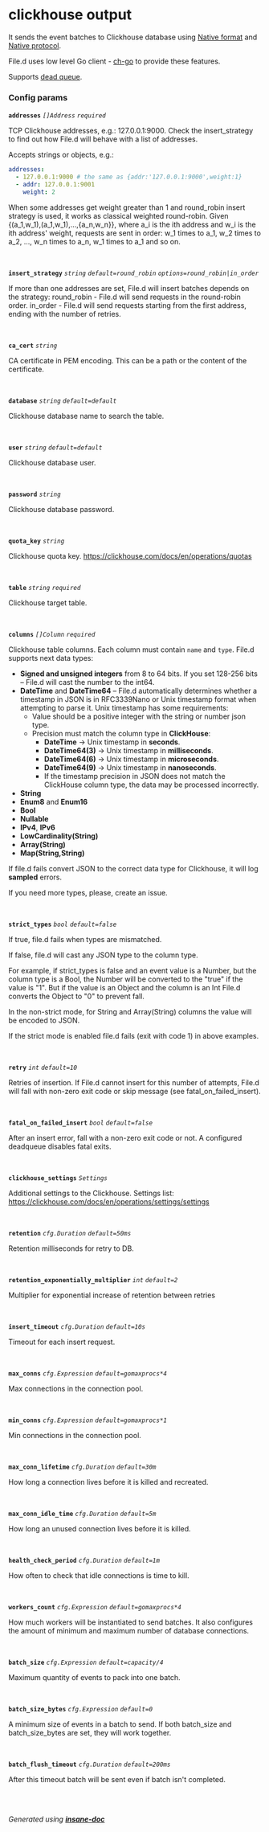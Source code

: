 # clickhouse output
It sends the event batches to Clickhouse database using
[Native format](https://clickhouse.com/docs/en/interfaces/formats/#native) and
[Native protocol](https://clickhouse.com/docs/en/interfaces/tcp/).

File.d uses low level Go client - [ch-go](https://github.com/ClickHouse/ch-go) to provide these features.

Supports [dead queue](/plugin/output/README.md#dead-queue).

### Config params
**`addresses`** *`[]Address`* *`required`* 

TCP Clickhouse addresses, e.g.: 127.0.0.1:9000.
Check the insert_strategy to find out how File.d will behave with a list of addresses.

Accepts strings or objects, e.g.:
```yaml
addresses:
  - 127.0.0.1:9000 # the same as {addr:'127.0.0.1:9000',weight:1}
  - addr: 127.0.0.1:9001
    weight: 2
```

When some addresses get weight greater than 1 and round_robin insert strategy is used,
it works as classical weighted round-robin. Given {(a_1,w_1),(a_1,w_1),...,{a_n,w_n}},
where a_i is the ith address and w_i is the ith address' weight, requests are sent in order:
w_1 times to a_1, w_2 times to a_2, ..., w_n times to a_n, w_1 times to a_1 and so on.

<br>

**`insert_strategy`** *`string`* *`default=round_robin`* *`options=round_robin|in_order`* 

If more than one addresses are set, File.d will insert batches depends on the strategy:
round_robin - File.d will send requests in the round-robin order.
in_order - File.d will send requests starting from the first address, ending with the number of retries.

<br>

**`ca_cert`** *`string`* 

CA certificate in PEM encoding. This can be a path or the content of the certificate.

<br>

**`database`** *`string`* *`default=default`* 

Clickhouse database name to search the table.

<br>

**`user`** *`string`* *`default=default`* 

Clickhouse database user.

<br>

**`password`** *`string`* 

Clickhouse database password.

<br>

**`quota_key`** *`string`* 

Clickhouse quota key.
https://clickhouse.com/docs/en/operations/quotas

<br>

**`table`** *`string`* *`required`* 

Clickhouse target table.

<br>

**`columns`** *`[]Column`* *`required`* 

Clickhouse table columns. Each column must contain `name` and `type`.
File.d supports next data types:
* **Signed and unsigned integers** from 8 to 64 bits.
If you set 128-256 bits – File.d will cast the number to the int64.
* **DateTime** and **DateTime64** – File.d automatically determines whether a timestamp in JSON is in RFC3339Nano
or Unix timestamp format when attempting to parse it. Unix timestamp has some requirements:
  * Value should be a positive integer with the string or number json type.
  * Precision must match the column type in **ClickHouse**:
    - **DateTime** → Unix timestamp in **seconds**.
    - **DateTime64(3)** → Unix timestamp in **milliseconds**.
    - **DateTime64(6)** → Unix timestamp in **microseconds**.
    - **DateTime64(9)** → Unix timestamp in **nanoseconds**.
    - If the timestamp precision in JSON does not match the ClickHouse column type, the data may be processed incorrectly.
* **String**
* **Enum8** and **Enum16**
* **Bool**
* **Nullable**
* **IPv4**, **IPv6**
* **LowCardinality(String)**
* **Array(String)**
* **Map(String,String)**

If file.d fails convert JSON to the correct data type for Clickhouse, it will log **sampled** errors.

If you need more types, please, create an issue.

<br>

**`strict_types`** *`bool`* *`default=false`* 

If true, file.d fails when types are mismatched.

If false, file.d will cast any JSON type to the column type.

For example, if strict_types is false and an event value is a Number,
but the column type is a Bool, the Number will be converted to the "true"
if the value is "1".
But if the value is an Object and the column is an Int
File.d converts the Object to "0" to prevent fall.

In the non-strict mode, for String and Array(String) columns the value will be encoded to JSON.

If the strict mode is enabled file.d fails (exit with code 1) in above examples.

<br>

**`retry`** *`int`* *`default=10`* 

Retries of insertion. If File.d cannot insert for this number of attempts,
File.d will fall with non-zero exit code or skip message (see fatal_on_failed_insert).

<br>

**`fatal_on_failed_insert`** *`bool`* *`default=false`* 

After an insert error, fall with a non-zero exit code or not. A configured deadqueue disables fatal exits.

<br>

**`clickhouse_settings`** *`Settings`* 

Additional settings to the Clickhouse.
Settings list: https://clickhouse.com/docs/en/operations/settings/settings

<br>

**`retention`** *`cfg.Duration`* *`default=50ms`* 

Retention milliseconds for retry to DB.

<br>

**`retention_exponentially_multiplier`** *`int`* *`default=2`* 

Multiplier for exponential increase of retention between retries

<br>

**`insert_timeout`** *`cfg.Duration`* *`default=10s`* 

Timeout for each insert request.

<br>

**`max_conns`** *`cfg.Expression`* *`default=gomaxprocs*4`* 

Max connections in the connection pool.

<br>

**`min_conns`** *`cfg.Expression`* *`default=gomaxprocs*1`* 

Min connections in the connection pool.

<br>

**`max_conn_lifetime`** *`cfg.Duration`* *`default=30m`* 

How long a connection lives before it is killed and recreated.

<br>

**`max_conn_idle_time`** *`cfg.Duration`* *`default=5m`* 

How long an unused connection lives before it is killed.

<br>

**`health_check_period`** *`cfg.Duration`* *`default=1m`* 

How often to check that idle connections is time to kill.

<br>

**`workers_count`** *`cfg.Expression`* *`default=gomaxprocs*4`* 

How much workers will be instantiated to send batches.
It also configures the amount of minimum and maximum number of database connections.

<br>

**`batch_size`** *`cfg.Expression`* *`default=capacity/4`* 

Maximum quantity of events to pack into one batch.

<br>

**`batch_size_bytes`** *`cfg.Expression`* *`default=0`* 

A minimum size of events in a batch to send.
If both batch_size and batch_size_bytes are set, they will work together.

<br>

**`batch_flush_timeout`** *`cfg.Duration`* *`default=200ms`* 

After this timeout batch will be sent even if batch isn't completed.

<br>


<br>*Generated using [__insane-doc__](https://github.com/vitkovskii/insane-doc)*